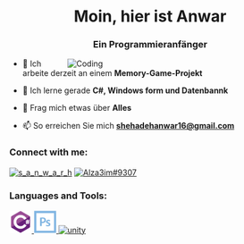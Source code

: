 <h1 align="center">Moin, hier ist Anwar</h1>
<h3 align="center">Ein Programmieranfänger</h3>
<img align="right" alt="Coding" width="400" src="https://www.google.com/url?sa=i&url=https%3A%2F%2Fgiphy.com%2Fexplore%2Fprogrammer&psig=AOvVaw2pkP6_MV4RvK2jTII4HBxN&ust=1686657862397000&source=images&cd=vfe&ved=0CBEQjRxqFwoTCLDqrKjYvf8CFQAAAAAdAAAAABAE">

- 🔭 Ich arbeite derzeit an einem **Memory-Game-Projekt**

- 🌱 Ich lerne gerade **C#, Windows form und Datenbannk**

- 💬 Frag mich etwas über **Alles**

- 📫 So erreichen Sie mich **shehadehanwar16@gmail.com**

<h3 align="left">Connect with me:</h3>
<p align="left">
<a href="https://instagram.com/s_a_n_w_a_r_h" target="blank"><img align="center" src="https://raw.githubusercontent.com/rahuldkjain/github-profile-readme-generator/master/src/images/icons/Social/instagram.svg" alt="s_a_n_w_a_r_h" height="30" width="40" /></a>
<a href="https://discord.gg/Alza3im#9307" target="blank"><img align="center" src="https://raw.githubusercontent.com/rahuldkjain/github-profile-readme-generator/master/src/images/icons/Social/discord.svg" alt="Alza3im#9307" height="30" width="40" /></a>
</p>

<h3 align="left">Languages and Tools:</h3>
<p align="left"> <a href="https://www.w3schools.com/cs/" target="_blank" rel="noreferrer"> <img src="https://raw.githubusercontent.com/devicons/devicon/master/icons/csharp/csharp-original.svg" alt="csharp" width="40" height="40"/> </a> <a href="https://www.photoshop.com/en" target="_blank" rel="noreferrer"> <img src="https://raw.githubusercontent.com/devicons/devicon/master/icons/photoshop/photoshop-line.svg" alt="photoshop" width="40" height="40"/> </a> <a href="https://unity.com/" target="_blank" rel="noreferrer"> <img src="https://www.vectorlogo.zone/logos/unity3d/unity3d-icon.svg" alt="unity" width="40" height="40"/> </a> </p>

